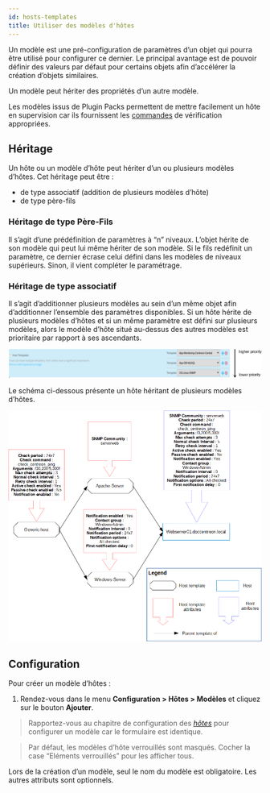 ```yaml
---
id: hosts-templates
title: Utiliser des modèles d'hôtes
---
```


Un modèle est une pré-configuration de paramètres d’un objet qui pourra être
utilisé pour configurer ce dernier. Le principal avantage est de pouvoir définir
des valeurs par défaut pour certains objets afin d’accélérer la création
d’objets similaires.

Un modèle peut hériter des propriétés d’un autre modèle.

Les modèles issus de Plugin Packs permettent de mettre facilement un hôte en supervision
car ils fournissent les [commandes](commands) de vérification appropriées.

## Héritage

Un hôte ou un modèle d’hôte peut hériter d’un ou plusieurs modèles d’hôtes. Cet
héritage peut être :

- de type associatif (addition de plusieurs modèles d’hôte)
- de type père-fils

### Héritage de type Père-Fils

Il s’agit d’une prédéfinition de paramètres à “n” niveaux. L’objet hérite de son
modèle qui peut lui même hériter de son modèle. Si le fils redéfinit un
paramètre, ce dernier écrase celui défini dans les modèles de niveaux
supérieurs. Sinon, il vient compléter le paramétrage.

### Héritage de type associatif

Il s’agit d’additionner plusieurs modèles au sein d’un même objet afin
d’additionner l’ensemble des paramètres disponibles. Si un hôte hérite de
plusieurs modèles d’hôtes et si un même paramètre est défini sur plusieurs
modèles, alors le modèle d’hôte situé au-dessus des autres modèles est
prioritaire par rapport à ses ascendants.

![image](../../assets/configuration/09hostmodels.png)

Le schéma ci-dessous présente un hôte héritant de plusieurs modèles d’hôtes.

![image](../../assets/configuration/09hostmodelsheritage.png)

## Configuration

Pour créer un modèle d’hôtes :

1. Rendez-vous dans le menu **Configuration > Hôtes > Modèles** et cliquez sur
le bouton **Ajouter**.

> Rapportez-vous au chapitre de configuration des
> *[hôtes](hosts)* pour configurer un modèle car le
> formulaire est identique.

> Par défaut, les modèles d’hôte verrouillés sont masqués. Cocher la case
> “Eléments verrouillés” pour les afficher tous.

Lors de la création d’un modèle, seul le nom du modèle est obligatoire. Les
autres attributs sont optionnels.